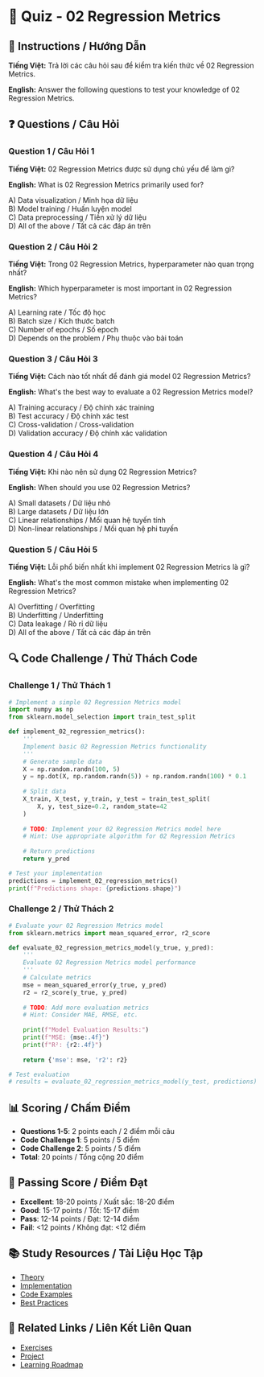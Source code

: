 # 🧠 Quiz - 02 Regression Metrics

## 📝 Instructions / Hướng Dẫn

**Tiếng Việt:** Trả lời các câu hỏi sau để kiểm tra kiến thức về 02 Regression Metrics.

**English:** Answer the following questions to test your knowledge of 02 Regression Metrics.

## ❓ Questions / Câu Hỏi

### Question 1 / Câu Hỏi 1
**Tiếng Việt:** 02 Regression Metrics được sử dụng chủ yếu để làm gì?

**English:** What is 02 Regression Metrics primarily used for?

A) Data visualization / Minh họa dữ liệu  
B) Model training / Huấn luyện model  
C) Data preprocessing / Tiền xử lý dữ liệu  
D) All of the above / Tất cả các đáp án trên

### Question 2 / Câu Hỏi 2
**Tiếng Việt:** Trong 02 Regression Metrics, hyperparameter nào quan trọng nhất?

**English:** Which hyperparameter is most important in 02 Regression Metrics?

A) Learning rate / Tốc độ học  
B) Batch size / Kích thước batch  
C) Number of epochs / Số epoch  
D) Depends on the problem / Phụ thuộc vào bài toán

### Question 3 / Câu Hỏi 3
**Tiếng Việt:** Cách nào tốt nhất để đánh giá model 02 Regression Metrics?

**English:** What's the best way to evaluate a 02 Regression Metrics model?

A) Training accuracy / Độ chính xác training  
B) Test accuracy / Độ chính xác test  
C) Cross-validation / Cross-validation  
D) Validation accuracy / Độ chính xác validation

### Question 4 / Câu Hỏi 4
**Tiếng Việt:** Khi nào nên sử dụng 02 Regression Metrics?

**English:** When should you use 02 Regression Metrics?

A) Small datasets / Dữ liệu nhỏ  
B) Large datasets / Dữ liệu lớn  
C) Linear relationships / Mối quan hệ tuyến tính  
D) Non-linear relationships / Mối quan hệ phi tuyến

### Question 5 / Câu Hỏi 5
**Tiếng Việt:** Lỗi phổ biến nhất khi implement 02 Regression Metrics là gì?

**English:** What's the most common mistake when implementing 02 Regression Metrics?

A) Overfitting / Overfitting  
B) Underfitting / Underfitting  
C) Data leakage / Rò rỉ dữ liệu  
D) All of the above / Tất cả các đáp án trên

## 🔍 Code Challenge / Thử Thách Code

### Challenge 1 / Thử Thách 1
```python
# Implement a simple 02 Regression Metrics model
import numpy as np
from sklearn.model_selection import train_test_split

def implement_02_regression_metrics():
    '''
    Implement basic 02 Regression Metrics functionality
    '''
    # Generate sample data
    X = np.random.randn(100, 5)
    y = np.dot(X, np.random.randn(5)) + np.random.randn(100) * 0.1
    
    # Split data
    X_train, X_test, y_train, y_test = train_test_split(
        X, y, test_size=0.2, random_state=42
    )
    
    # TODO: Implement your 02 Regression Metrics model here
    # Hint: Use appropriate algorithm for 02 Regression Metrics
    
    # Return predictions
    return y_pred

# Test your implementation
predictions = implement_02_regression_metrics()
print(f"Predictions shape: {predictions.shape}")
```

### Challenge 2 / Thử Thách 2
```python
# Evaluate your 02 Regression Metrics model
from sklearn.metrics import mean_squared_error, r2_score

def evaluate_02_regression_metrics_model(y_true, y_pred):
    '''
    Evaluate 02 Regression Metrics model performance
    '''
    # Calculate metrics
    mse = mean_squared_error(y_true, y_pred)
    r2 = r2_score(y_true, y_pred)
    
    # TODO: Add more evaluation metrics
    # Hint: Consider MAE, RMSE, etc.
    
    print(f"Model Evaluation Results:")
    print(f"MSE: {mse:.4f}")
    print(f"R²: {r2:.4f}")
    
    return {'mse': mse, 'r2': r2}

# Test evaluation
# results = evaluate_02_regression_metrics_model(y_test, predictions)
```

## 📊 Scoring / Chấm Điểm

- **Questions 1-5**: 2 points each / 2 điểm mỗi câu
- **Code Challenge 1**: 5 points / 5 điểm
- **Code Challenge 2**: 5 points / 5 điểm
- **Total**: 20 points / Tổng cộng 20 điểm

## 🎯 Passing Score / Điểm Đạt

- **Excellent**: 18-20 points / Xuất sắc: 18-20 điểm
- **Good**: 15-17 points / Tốt: 15-17 điểm  
- **Pass**: 12-14 points / Đạt: 12-14 điểm
- **Fail**: <12 points / Không đạt: <12 điểm

## 📚 Study Resources / Tài Liệu Học Tập

- [Theory](./THEORY_02_regression_metrics.md)
- [Implementation](./IMPLEMENTATION_02_regression_metrics.md)
- [Code Examples](./CODE_EXAMPLES_02_regression_metrics.md)
- [Best Practices](./BEST_PRACTICES_02_regression_metrics.md)

## 🔗 Related Links / Liên Kết Liên Quan

- [Exercises](./EXERCISES_02_regression_metrics.md)
- [Project](./PROJECT_02_regression_metrics.md)
- [Learning Roadmap](./LEARNING_ROADMAP_02_regression_metrics.md)
